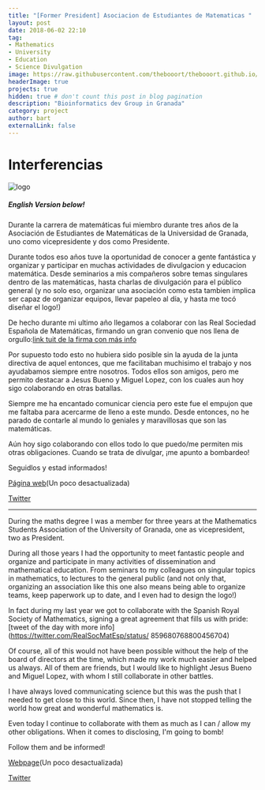 ```yaml
---
title: "[Former President] Asociacion de Estudiantes de Matematicas "
layout: post
date: 2018-06-02 22:10
tag: 
- Mathematics
- University
- Education
- Science Divulgation
image: https://raw.githubusercontent.com/thebooort/thebooort.github.io/master/assets/images/logo_amat.jpg
headerImage: true
projects: true
hidden: true # don't count this post in blog pagination
description: "Bioinformatics dev Group in Granada"
category: project
author: bart
externalLink: false
---
```

# Interferencias
![logo](https://raw.githubusercontent.com/thebooort/thebooort.github.io/master/assets/images/banner_amat.jpeg)

##### English Version below!
Durante la carrera de matemáticas fui miembro durante tres años de la Asociación de Estudiantes de Matemáticas de la Universidad de Granada, uno como vicepresidente y dos como Presidente. 

Durante todos eso años tuve la oportunidad de conocer a gente fantástica y organizar y participar en muchas actividades de divulgacion y educacion matemática. Desde seminarios a mis compañeros sobre temas singulares dentro de las matemáticas, hasta charlas de divulgación para el público general (y no solo eso, organizar una asociación como esta tambien implica ser capaz de organizar equipos, llevar papeleo al día, y hasta me tocó diseñar el logo!)

De hecho durante mi ultimo año llegamos a colaborar con las Real Sociedad Española de Matemáticas, firmando un gran convenio que nos llena de orgullo:[link tuit de la firma con más info](https://twitter.com/RealSocMatEsp/status/859680768800456704)

Por supuesto todo esto no hubiera sido posible sin la ayuda de la junta directiva de aquel entonces, que me facilitaban muchisimo el trabajo y nos ayudabamos siempre entre nosotros. Todos ellos son amigos, pero me permito destacar a Jesus Bueno y Miguel Lopez, con los cuales aun hoy sigo colaborando en otras batallas.

Siempre me ha encantado comunicar ciencia pero este fue el empujon que me faltaba para acercarme de lleno a este mundo. Desde entonces, no he parado de contarle al mundo lo geniales y maravillosas que son las matemáticas.

Aún hoy sigo colaborando con ellos todo lo que puedo/me permiten mis otras obligaciones. Cuando se trata de divulgar, ¡me apunto a bombardeo!

Seguidlos y estad informados!

[Página web](http://amat.ugr.es)(Un poco desactualizada)

[Twitter](http://www.twitter.com/AMATugr)

***
During the maths degree I was a member for three years at the Mathematics Students Association of the University of Granada, one as vicepresident, two as President.

During all those years I had the opportunity to meet fantastic people and organize and participate in many activities of dissemination and mathematical education. From seminars to my colleagues on singular topics in mathematics, to lectures to the general public (and not only that, organizing an association like this one also means being able to organize teams, keep paperwork up to date, and I even had to design the logo!)

In fact during my last year we got to collaborate with the Spanish Royal Society of Mathematics, signing a great agreement that fills us with pride: [tweet of the day with more info] (https://twitter.com/RealSocMatEsp/status/ 859680768800456704)

Of course, all of this would not have been possible without the help of the board of directors at the time, which made my work much easier and helped us always. All of them are friends, but I would like to highlight Jesus Bueno and Miguel Lopez, with whom I still collaborate in other battles.

I have always loved communicating science but this was the push that I needed to get close to this world. Since then, I have not stopped telling the world how great and wonderful mathematics is.

Even today I continue to collaborate with them as much as I can / allow my other obligations. When it comes to disclosing, I'm going to bomb!

Follow them and be informed!

[Webpage](http://amat.ugr.es)(Un poco desactualizada)

[Twitter](http://www.twitter.com/AMATugr)
